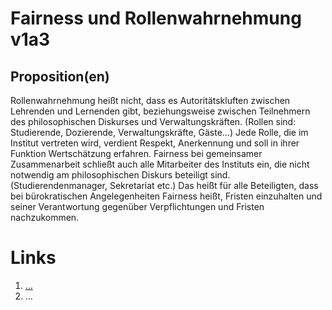 <!---
   NAME - The NAME of this project is:
ethos

  FILE - The FILENAME of the current file is:
/v1a3.md

  CREATION - This project was CREATED on:
2017-01-28-16:15:00 UTC

  MODIFICATION - This project was last MODIFIED on:
2017-01-28-16:15:00 UTC

  VERSION - The current VERSION of this project is:
<git-commit-hash>-2017-01-28-16:15:00 UTC

  CREATOR(S) - This project was CREATED by:
Michael Czechowski, Martin Maga

  CONTACT - You can CONTACT the creator(s) or developer(s) of this project at:
E-Mail: mail@martinmaga.de

  COPYRIGHT - The COPYRIGHT holder of this project is:
COPYRIGHT (c) 2016 Martin Maga

  LICENSE - This project is LICENSED under the following license:
Martin Maga 2016 CC BY-SA 4.0 https://creativecommons.org

  SUBFILE – This is a SUBFILE! For more INFORMATION on this project go to:
/README.md
--->

# Fairness und Rollenwahrnehmung v1a3
## Proposition(en)
Rollenwahrnehmung heißt nicht, dass es Autoritätskluften zwischen Lehrenden und
Lernenden gibt, beziehungsweise zwischen Teilnehmern des philosophischen
Diskurses und Verwaltungskräften.
(Rollen sind: Studierende, Dozierende, Verwaltungskräfte, Gäste…)
Jede Rolle, die im Institut vertreten wird, verdient Respekt, Anerkennung und
soll in ihrer Funktion Wertschätzung erfahren.
Fairness bei gemeinsamer Zusammenarbeit schließt auch alle Mitarbeiter des
Instituts ein, die nicht notwendig am philosophischen Diskurs beteiligt sind.
(Studierendenmanager, Sekretariat etc.) Das heißt für alle Beteiligten, dass bei
bürokratischen Angelegenheiten Fairness heißt, Fristen einzuhalten und seiner
Verantwortung gegenüber Verpflichtungen und Fristen nachzukommen. 


# Links
  1. […](…)
  2. …
